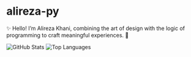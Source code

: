 ﻿# alireza-py

✨ Hello! I’m Alireza Khani, combining the art of design with the logic of programming to craft meaningful experiences. 🔧

![GitHub Stats](https://github-readme-stats.vercel.app/api?username=alireza-py&show_icons=true&theme=tokyonight)
![Top Languages](https://github-readme-stats.vercel.app/api/top-langs/?username=alireza-py&layout=compact&theme=tokyonight)
